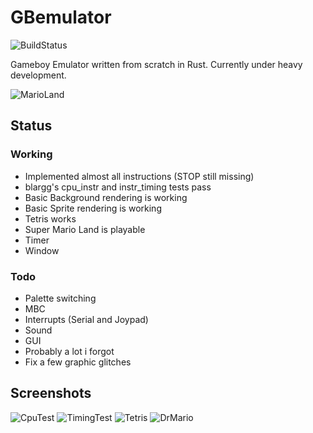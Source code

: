 # GBemulator
![BuildStatus](https://api.travis-ci.org/p4ddy1/gbemulator.svg?branch=master)

Gameboy Emulator written from scratch in Rust. Currently under heavy development.

![MarioLand](https://cloud.lpnw.de/apps/files_sharing/publicpreview/freAayx9sFQk7oy?x=1920&y=632&a=true)

## Status

### Working
* Implemented almost all instructions (STOP still missing)
* blargg's cpu_instr and instr_timing tests pass
* Basic Background rendering is working
* Basic Sprite rendering is working
* Tetris works
* Super Mario Land is playable
* Timer
* Window


### Todo
* Palette switching
* MBC
* Interrupts (Serial and Joypad)
* Sound
* GUI
* Probably a lot i forgot
* Fix a few graphic glitches

## Screenshots

![CpuTest](https://cloud.lpnw.de/apps/files_sharing/publicpreview/KbyxSCrXL9kKr8i?x=1920&y=632&a=true)
![TimingTest](https://cloud.lpnw.de/apps/files_sharing/publicpreview/CE8dENP7JacDSN5?x=1920&y=632&a=true)
![Tetris](https://cloud.lpnw.de/apps/files_sharing/publicpreview/jcm8QLoHETHRFBa?x=1920&y=632&a=true)
![DrMario](https://cloud.lpnw.de/apps/files_sharing/publicpreview/MHNYnr2pPDrneGc?x=1920&y=632&a=true)

